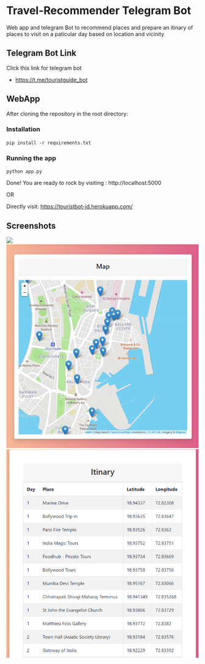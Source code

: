 # Travel-Recommender Telegram Bot
Web app and telegram Bot to recommend places and prepare an itinary of places to visit on a paticular day based on location and vicinity

## Telegram Bot Link
Click this link for telegram bot
- https://t.me/touristguide_bot

## WebApp
After cloning the repository in the root directory:
### Installation
```
pip install -r requirements.txt
```
### Running the app
```
python app.py
```
Done! You are ready to rock by visiting : http://localhost:5000

OR

Directly visit: https://touristbot-jd.herokuapp.com/

## Screenshots
![](https://github.com/jaypajji4444/Screenshots/blob/master/newTravel/form.PN)
![](https://github.com/jaypajji4444/Screenshots/blob/master/newTravel/map.PNG)
![](https://github.com/jaypajji4444/Screenshots/blob/master/newTravel/itinary.PNG)

